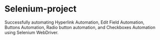 # Selenium-project
Successfully automating Hyperlink Automation, Edit Field Automation, Buttons Automation, Radio button automation, and Checkboxes Automation using Selenium WebDriver.
